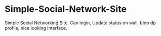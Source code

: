 # Simple-Social-Network-Site
Simple Social Networking Site. Can login, Update status on wall, blob dp profile, nice looking Interface.
